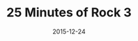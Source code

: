 ---
layout: post
title:  "25 Minutes of Rock 3"
date:   2015-12-24
description: "25 minutes of rock 3"
series: 25m-of-rock
categories: article
tags:
- itunes
- music
- timeboxing
---